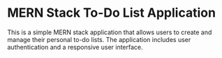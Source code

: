 # MERN Stack To-Do List Application

This is a simple MERN stack application that allows users to create and manage their personal to-do lists. The application includes user authentication and a responsive user interface.
